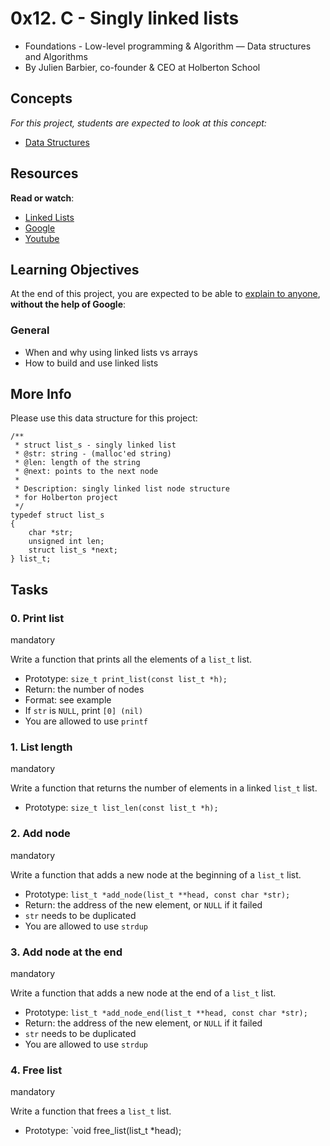 # 0x12. C - Singly linked lists

-   Foundations - Low-level programming & Algorithm ― Data structures and Algorithms
-   By Julien Barbier, co-founder & CEO at Holberton School

## Concepts

_For this project, students are expected to look at this concept:_

-   [Data Structures](https://intranet.hbtn.io/concepts/120)

## Resources

**Read or watch**:

-   [Linked Lists](https://intranet.hbtn.io/rltoken/2WOe5XO84Puxd4Y1FUJwVQ "Linked Lists")
-   [Google](https://intranet.hbtn.io/rltoken/jiyCC9L1Axkl_nEmuh4j3w "Google")
-   [Youtube](https://intranet.hbtn.io/rltoken/DcEVPdONWy2p1x8XPH53Uw "Youtube")

## Learning Objectives

At the end of this project, you are expected to be able to  [explain to anyone](https://intranet.hbtn.io/rltoken/XpKKexlcPAQCuAFmEDiu9Q "explain to anyone"),  **without the help of Google**:

### General

-   When and why using linked lists vs arrays
-   How to build and use linked lists

## More Info

Please use this data structure for this project:

```
/**
 * struct list_s - singly linked list
 * @str: string - (malloc'ed string)
 * @len: length of the string
 * @next: points to the next node
 *
 * Description: singly linked list node structure
 * for Holberton project
 */
typedef struct list_s
{
    char *str;
    unsigned int len;
    struct list_s *next;
} list_t;
```
## Tasks

### 0. Print list

mandatory

Write a function that prints all the elements of a  `list_t`  list.

-   Prototype:  `size_t print_list(const list_t *h);`
-   Return: the number of nodes
-   Format: see example
-   If  `str`  is  `NULL`, print  `[0] (nil)`
-   You are allowed to use  `printf`

### 1. List length

mandatory

Write a function that returns the number of elements in a linked  `list_t`  list.

-   Prototype:  `size_t list_len(const list_t *h);`

### 2. Add node

mandatory

Write a function that adds a new node at the beginning of a  `list_t`  list.

-   Prototype:  `list_t *add_node(list_t **head, const char *str);`
-   Return: the address of the new element, or  `NULL`  if it failed
-   `str`  needs to be duplicated
-   You are allowed to use  `strdup`

### 3. Add node at the end

mandatory

Write a function that adds a new node at the end of a  `list_t`  list.

-   Prototype:  `list_t *add_node_end(list_t **head, const char *str);`
-   Return: the address of the new element, or  `NULL`  if it failed
-   `str`  needs to be duplicated
-   You are allowed to use  `strdup`

### 4. Free list

mandatory

Write a function that frees a  `list_t`  list.

-   Prototype:  `void free_list(list_t *head);
